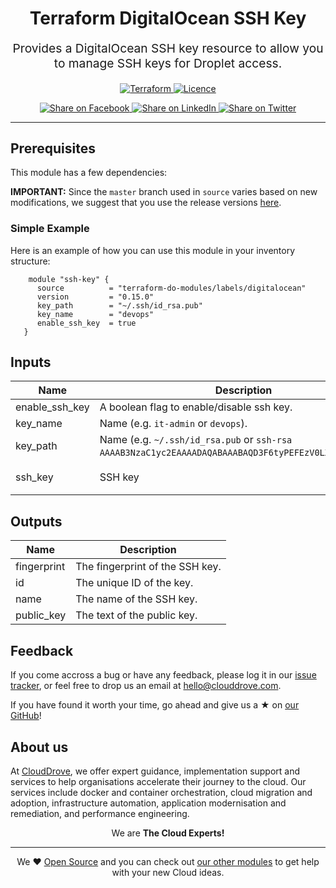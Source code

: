 <!-- This file was automatically generated by the `geine`. Make all changes to `README.yaml` and run `make readme` to rebuild this file. -->


<h1 align="center">
    Terraform DigitalOcean SSH Key
</h1>

<p align="center" style="font-size: 1.2rem;"> 
    Provides a DigitalOcean SSH key resource to allow you to manage SSH keys for Droplet access.
     </p>

<p align="center">

<a href="https://www.terraform.io">
  <img src="https://img.shields.io/badge/Terraform-v0.15-green" alt="Terraform">
</a>
<a href="LICENSE.md">
  <img src="https://img.shields.io/badge/License-MIT-blue.svg" alt="Licence">
</a>


</p>
<p align="center">

<a href='https://facebook.com/sharer/sharer.php?u=https://github.com/clouddrove/terraform-digitalocean-ssh-key'>
  <img title="Share on Facebook" src="https://user-images.githubusercontent.com/50652676/62817743-4f64cb80-bb59-11e9-90c7-b057252ded50.png" />
</a>
<a href='https://www.linkedin.com/shareArticle?mini=true&title=Terraform+DigitalOcean+SSH+Key&url=https://github.com/clouddrove/terraform-digitalocean-ssh-key'>
  <img title="Share on LinkedIn" src="https://user-images.githubusercontent.com/50652676/62817742-4e339e80-bb59-11e9-87b9-a1f68cae1049.png" />
</a>
<a href='https://twitter.com/intent/tweet/?text=Terraform+DigitalOcean+SSH+Key&url=https://github.com/clouddrove/terraform-digitalocean-ssh-key'>
  <img title="Share on Twitter" src="https://user-images.githubusercontent.com/50652676/62817740-4c69db00-bb59-11e9-8a79-3580fbbf6d5c.png" />
</a>

</p>
<hr>





## Prerequisites

This module has a few dependencies: 







**IMPORTANT:** Since the `master` branch used in `source` varies based on new modifications, we suggest that you use the release versions [here](https://github.com/clouddrove/terraform-digitalocean-ssh-key/releases).


### Simple Example
Here is an example of how you can use this module in your inventory structure:
```hcl
    module "ssh-key" {
      source          = "terraform-do-modules/labels/digitalocean"
      version         = "0.15.0"
      key_path        = "~/.ssh/id_rsa.pub"
      key_name        = "devops"
      enable_ssh_key  = true
   }
```






## Inputs

| Name | Description | Type | Default | Required |
|------|-------------|------|---------|:--------:|
| enable\_ssh\_key | A boolean flag to enable/disable ssh key. | `bool` | `true` | no |
| key\_name | Name  (e.g. `it-admin` or `devops`). | `string` | `""` | no |
| key\_path | Name  (e.g. `~/.ssh/id_rsa.pub` or `ssh-rsa AAAAB3NzaC1yc2EAAAADAQABAAABAQD3F6tyPEFEzV0LX3X8BsXdMsQ`). | `string` | `""` | no |
| ssh\_key | SSH key | `string` | `"ssh-rsa AAAAB3NzaC1yc2EAAAADAQABAAABAQC2Nv42WHrrdN3dugCAmoVrnNBlqXhRNo1bqsKGgqM/3VfzNzJ7W5eSZdFGsNhGx2WgSaBldcxokpPihGBrBgk8OzmPiWD3X+MGDwQUTdLkRrRPYKKs7i+ZKn5t+1KiBubLxK1hL3q4wgsrth9lepC7mSZwFk3FzHkXfwRswQ5fqFSaHS0G+JwK6Glf1ZKOoogQEPGa3YYUChfAGhjXb8KxtoKqYwfSny2VYEUBK16AfAHDljpkopmF5HYlTC0Z1PfGsZ1EhtCoi7+bEAUzrAby/yLICyEbuQxtasL9llSk+kohalxEeg7fobjybzLNdseXy/JM0wSHqmdM3DF894Od demo@clouddrove"` | no |

## Outputs

| Name | Description |
|------|-------------|
| fingerprint | The fingerprint of the SSH key. |
| id | The unique ID of the key. |
| name | The name of the SSH key. |
| public\_key | The text of the public key. |






## Feedback 
If you come accross a bug or have any feedback, please log it in our [issue tracker](https://github.com/clouddrove/terraform-digitalocean-ssh-key/issues), or feel free to drop us an email at [hello@clouddrove.com](mailto:hello@clouddrove.com).

If you have found it worth your time, go ahead and give us a ★ on [our GitHub](https://github.com/clouddrove/terraform-digitalocean-ssh-key)!

## About us

At [CloudDrove][website], we offer expert guidance, implementation support and services to help organisations accelerate their journey to the cloud. Our services include docker and container orchestration, cloud migration and adoption, infrastructure automation, application modernisation and remediation, and performance engineering.

<p align="center">We are <b> The Cloud Experts!</b></p>
<hr />
<p align="center">We ❤️  <a href="https://github.com/clouddrove">Open Source</a> and you can check out <a href="https://github.com/clouddrove">our other modules</a> to get help with your new Cloud ideas.</p>

  [website]: https://clouddrove.com
  [github]: https://github.com/clouddrove
  [linkedin]: https://cpco.io/linkedin
  [twitter]: https://twitter.com/clouddrove/
  [email]: https://clouddrove.com/contact-us.html
  [terraform_modules]: https://github.com/clouddrove?utf8=%E2%9C%93&q=terraform-&type=&language=
